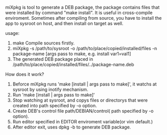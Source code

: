 miXpkg is tool to generate a DEB package, the package contains files that were installed by command "make install".
It is useful in cross-compile enviroment. Sometimes after compiling from source, you have to install the app to sysroot on host,
and then install on target as well.

usage:

1. make
Compile sources firstly.
2. miXpkg -s /path/to/sysroot -o /path/to/place/copied/installed/files -n package-name [args pass to make, e.g. install var1=val1]
3. The generated DEB package placed in /path/to/place/copied/installed/files/../package-name.deb



How does it work?

1. Beforce miXpkg runs 'make [install | args pass to make]', it watchs at sysroot by using inotify mechanism.
2. Run 'make [install | args pass to make]'
3. Stop watching at sysroot, and copys files or directorys that were created into path specified by -o option.
4. Create DEB's control file path/DEBIAN/control( path specified by -o option).
5. Run editor specified in EDITOR enviroment variable(or vim default.)
6. After editor exit, uses dpkg -b to generate DEB package.
